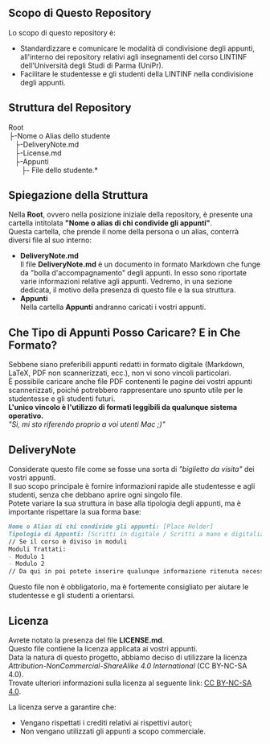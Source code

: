 ## Scopo di Questo Repository

Lo scopo di questo repository è:
- Standardizzare e comunicare le modalità di condivisione degli appunti, all'interno dei repository relativi agli insegnamenti del corso LINTINF dell'Università degli Studi di Parma (UniPr).
- Facilitare le studentesse e gli studenti della LINTINF nella condivisione degli appunti.

## Struttura del Repository

Root\
&#8202;├-Nome o Alias dello studente\
&hairsp; &hairsp;&hairsp; &hairsp;├-DeliveryNote.md\
&hairsp; &hairsp;&hairsp; &hairsp;├-License.md\
&hairsp; &hairsp;&hairsp; &hairsp;├-Appunti\
&hairsp; &hairsp;&hairsp; &hairsp;&hairsp; &hairsp;&hairsp; &hairsp;├- File dello studente.*

## Spiegazione della Struttura

Nella **Root**, ovvero nella posizione iniziale della repository, è presente una cartella intitolata **"Nome o alias di chi condivide gli appunti"**.  
Questa cartella, che prende il nome della persona o un alias, conterrà diversi file al suo interno:
- **DeliveryNote.md**  
  Il file **DeliveryNote.md** è un documento in formato Markdown che funge da "bolla d'accompagnamento" degli appunti. In esso sono riportate varie informazioni relative agli appunti. Vedremo, in una sezione dedicata, il motivo della presenza di questo file e la sua struttura.
- **Appunti**  
  Nella cartella **Appunti** andranno caricati i vostri appunti.

## Che Tipo di Appunti Posso Caricare? E in Che Formato?

Sebbene siano preferibili appunti redatti in formato digitale (Markdown, LaTeX, PDF non scannerizzati, ecc.), non vi sono vincoli particolari.  
È possibile caricare anche file PDF contenenti le pagine dei vostri appunti scannerizzati, poiché potrebbero rappresentare uno spunto utile per le studentesse e gli studenti futuri.  
**L'unico vincolo è l'utilizzo di formati leggibili da qualunque sistema operativo.**  
*"Sì, mi sto riferendo proprio a voi utenti Mac ;)"*

## DeliveryNote

Considerate questo file come se fosse una sorta di *"biglietto da visita"* dei vostri appunti.  
Il suo scopo principale è fornire informazioni rapide alle studentesse e agli studenti, senza che debbano aprire ogni singolo file.  
Potete variare la sua struttura in base alla tipologia degli appunti, ma è importante rispettare la sua forma base:

```md
Nome o Alias di chi condivide gli appunti: [Place Holder]  
Tipologia di Appunti: [Scritti in digitale / Scritti a mano e digitalizzati / Misti]  
// Se il corso è diviso in moduli  
Moduli Trattati:  
- Modulo 1  
- Modulo 2  
// Da qui in poi potete inserire qualunque informazione ritenuta necessaria.
```

Questo file non è obbligatorio, ma è fortemente consigliato per aiutare le studentesse e gli studenti a orientarsi.

## Licenza

Avrete notato la presenza del file **LICENSE.md**.  
Questo file contiene la licenza applicata ai vostri appunti.  
Data la natura di questo progetto, abbiamo deciso di utilizzare la licenza *Attribution-NonCommercial-ShareAlike 4.0 International* (CC BY-NC-SA 4.0).  
Trovate ulteriori informazioni sulla licenza al seguente link: [CC BY-NC-SA 4.0](https://creativecommons.org/licenses/by-nc-sa/4.0/?ref=chooser-v1).

La licenza serve a garantire che:
- Vengano rispettati i crediti relativi ai rispettivi autori;
- Non vengano utilizzati gli appunti a scopo commerciale.
